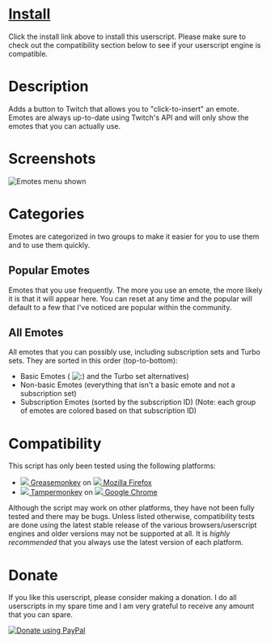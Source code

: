 # [Install](https://raw.github.com/cletusc/Userscript--Twitch-Chat-Emotes/master/script.user.js)
Click the install link above to install this userscript. Please make sure to check out the compatibility section below to see if your userscript engine is compatible.

# Description
Adds a button to Twitch that allows you to "click-to-insert" an emote. Emotes are always up-to-date using Twitch's API and will only show the emotes that you can actually use.

# Screenshots
![Emotes menu shown](http://i.imgur.com/YLfFIBG.png "Emotes menu shown")

# Categories
Emotes are categorized in two groups to make it easier for you to use them and to use them quickly.

## Popular Emotes
Emotes that you use frequently. The more you use an emote, the more likely it is that it will appear here. You can reset at any time and the popular will default to a few that I've noticed are popular within the community.

## All Emotes
All emotes that you can possibly use, including subscription sets and Turbo sets. They are sorted in this order (top-to-bottom):
- Basic Emotes ( ![:)](http://static-cdn.jtvnw.net/jtv_user_pictures/chansub-global-emoticon-ebf60cd72f7aa600-24x18.png ":)") and the Turbo set alternatives)
- Non-basic Emotes (everything that isn't a basic emote and not a subscription set)
- Subscription Emotes (sorted by the subscription ID) (Note: each group of emotes are colored based on that subscription ID)

# Compatibility
This script has only been tested using the following platforms:
- [![](http://wiki.greasespot.net/favicon.ico) Greasemonkey](https://addons.mozilla.org/en-US/firefox/addon/greasemonkey/) on [![](http://www.mozilla.org/favicon.ico) Mozilla Firefox](http://www.mozilla.org/en-US/firefox/fx/#desktop)
- [![](http://i.imgur.com/cNJcsCS.png) Tampermonkey](https://chrome.google.com/webstore/detail/tampermonkey/dhdgffkkebhmkfjojejmpbldmpobfkfo?hl=en) on [![](http://www.google.com/images/icons/product/chrome-16.png) Google Chrome](https://www.google.com/intl/en/chrome/browser/)

Although the script may work on other platforms, they have not been fully tested and there may be bugs. Unless listed otherwise, compatibility tests are done using the latest stable release of the various browsers/userscript engines and older versions may not be supported at all. It is *highly recommended* that you always use the latest version of each platform.

# Donate
If you like this userscript, please consider making a donation. I do all userscripts in my spare time and I am very grateful to receive any amount that you can spare.

[![Donate using PayPal](https://www.paypalobjects.com/WEBSCR-640-20110306-1/en_US/i/btn/btn_donateCC_LG.gif)](https://www.paypal.com/cgi-bin/webscr?cmd=_donations&business=E7567UFRV7N9N&lc=US&item_name=Userscript%20Donation&item_number=0&currency_code=USD&bn=PP%2dDonationsBF%3abtn_donateCC_LG%2egif%3aNonHosted "Donate using PayPal")